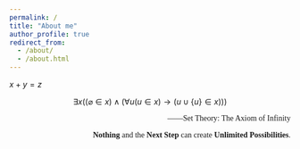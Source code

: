 ```yaml
---
permalink: /
title: "About me"
author_profile: true
redirect_from: 
  - /about/
  - /about.html
---
```

<script src="https://cdn.mathjax.org/mathjax/latest/MathJax.js?config=TeX-AMS-MML_HTMLorMML"></script>

$x+y=z$

$$
  \exists x ((\varnothing  \in x) \wedge (\forall u(u \in x) \rightarrow (u \cup \{u \}  \in x)))
$$
<div style="text-align: right;">  
  <span style="font-family: 'Times New Roman', serif;">
——Set Theory: The Axiom of Infinity

**Nothing** and the **Next Step** can create **Unlimited Possibilities**.

  </span>
</div>



<!-- Create content & metadata
------
For site content, there is one markdown file for each type of content, which are stored in directories like _publications, _talks, _posts, _teaching, or _pages. For example, each talk is a markdown file in the [_talks directory](https://github.com/academicpages/academicpages.github.io/tree/master/_talks). At the top of each markdown file is structured data in YAML about the talk, which the theme will parse to do lots of cool stuff. The same structured data about a talk is used to generate the list of talks on the [Talks page](https://academicpages.github.io/talks), each [individual page](https://academicpages.github.io/talks/2012-03-01-talk-1) for specific talks, the talks section for the [CV page](https://academicpages.github.io/cv), and the [map of places you've given a talk](https://academicpages.github.io/talkmap.html) (if you run this [python file](https://github.com/academicpages/academicpages.github.io/blob/master/talkmap.py) or [Jupyter notebook](https://github.com/academicpages/academicpages.github.io/blob/master/talkmap.ipynb), which creates the HTML for the map based on the contents of the _talks directory). -->
